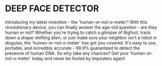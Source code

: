 # DEEP FACE DETECTOR

Introducing my latest invention - the 'human-or-not-o-meter'! With this revolutionary device, you can finally answer the age-old question - are they human or not? Whether you're trying to catch a glimpse of Bigfoot, track down a shape-shifting alien, or just make sure your neighbor isn't a robot in disguise, the 'human-or-not-o-meter' has got you covered. It's easy to use, portable, and incredibly accurate - 99.9% guaranteed to detect the presence of human DNA. So why take any chances? Get your 'human-or-not-o-meter' today and never be fooled by imposters again!
